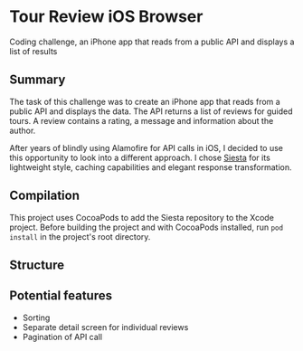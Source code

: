 # Tour Review iOS Browser #
Coding challenge, an iPhone app that reads from a public API and displays a list of results

## Summary ##
The task of this challenge was to create an iPhone app that reads from a public API and displays the data. The API returns a list of reviews for guided tours. A review contains a rating, a message and information about the author.

After years of blindly using Alamofire for API calls in iOS, I decided to use this opportunity to look into a different approach. I chose <a href="https://github.com/bustoutsolutions/siesta">Siesta</a> for its lightweight style, caching capabilities and elegant response transformation.

## Compilation ##
This project uses CocoaPods to add the Siesta repository to the Xcode project. Before building the project and with CocoaPods installed, run `pod install` in the project's root directory.

## Structure ##

## Potential features ##
* Sorting
* Separate detail screen for individual reviews
* Pagination of API call
